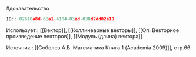 #доказательство

```javascript
ID:: 02610a8d-68a1-4104-03ad-038d2dd02e19
```

Использует:: [[Вектор]], [[Коллинеарные векторы]], [[Оп. Векторное произведение векторов]], [[Модуль (длина) вектора]] 

Источник:: [[Соболев А.Б. Математика Книга 1 (Academia 2009)]], стр.66